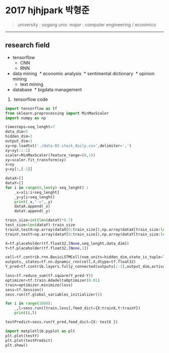# 2017 hjhjpark 박형준

> university : sogang univ.
  major : computer engineering / econimics

----

## research field

* tensorflow
  * CNN
  * RNN
* data mining
  * economic analysis
  * sentimental dictionary
  * opinion mining
  * text mining
* database
  * bigdata management
  
1.  tensorflow code
```python
import tensorflow as tf
from sklearn.preprocessing import MinMaxScaler
import numpy as np

timesteps=seq_lenght=7
data_dim=5
hidden_dim=3
output_dim=1
xy=np.loadtxt('./data-02-stock_daily.csv',delimiter=',')
xy=xy[::-1]
scaler=MinMaxScaler(feature_range=(0,1))
xy=scaler.fit_transform(xy)
x=xy
y=xy[:,[-1]]

dataX=[]
dataY=[]
for i in range(0,len(y)-seq_lenght) :
    _x=x[i:i+seq_lenght]
    _y=y[i+seq_lenght]
    print(_x,"->",_y)
    dataX.append(_x)
    dataY.append(_y)

train_size=int(len(dataY)*0.7)
test_size=len(dataY)-train_size
trainX,testX=np.array(dataX[0:train_size]),np.array(dataX[train_size:len(dataX)])
trainY,testY=np.array(dataY[0:train_size]),np.array(dataY[train_size:len(dataY)])

X=tf.placeholder(tf.float32,[None,seq_lenght,data_dim])
Y=tf.placeholder(tf.float32,[None,1])

cell=tf.contrib.rnn.BasicLSTMCell(num_units=hidden_dim,state_is_tuple=True)
outputs,_states=tf.nn.dynamic_rnn(cell,X,dtype=tf.float32)
Y_pred=tf.contrib.layers.fully_connected(outputs[:-1],output_dim,activation_fn=None)

loss=tf.reduce_sum(tf.square(Y_pred-Y))
optimizer=tf.train.AdadeltaOptimizer(0.01)
train=optimizer.minimize(loss)
sess=tf.Session()
sess.run(tf.global_variables_initializer())

for i in range(1000):
    _,l=sess.run([train,loss],feed_dict={X:trainX,Y:trainY})
    print(i,l)

testPredict=sess.run(Y_pred,feed_dict={X: testX })

import matplotlib.pyplot as plt
plt.plot(testY)
plt.plot(testPredict)
plt.show()
```
  


